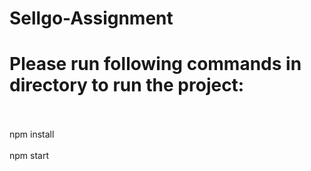 # Sellgo-Assignment

# Please run following commands in directory to run the project:
<br>
<br>
npm install
<br>
<br>
npm start
